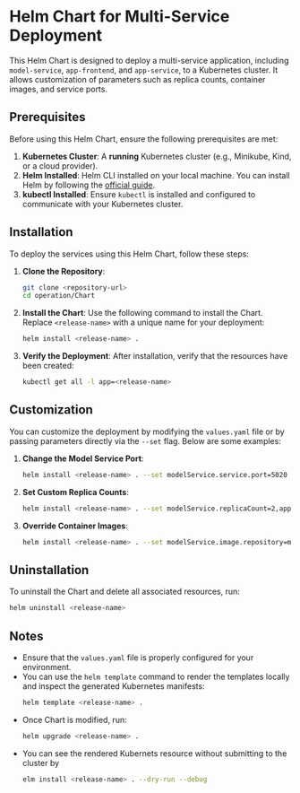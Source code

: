 # Helm Chart for Multi-Service Deployment

This Helm Chart is designed to deploy a multi-service application, including `model-service`, `app-frontend`, and `app-service`, to a Kubernetes cluster. It allows customization of parameters such as replica counts, container images, and service ports.

## Prerequisites

Before using this Helm Chart, ensure the following prerequisites are met:

1. **Kubernetes Cluster**: A **running** Kubernetes cluster (e.g., Minikube, Kind, or a cloud provider).
2. **Helm Installed**: Helm CLI installed on your local machine. You can install Helm by following the [official guide](https://helm.sh/docs/intro/install/).
3. **kubectl Installed**: Ensure `kubectl` is installed and configured to communicate with your Kubernetes cluster.

## Installation

To deploy the services using this Helm Chart, follow these steps:

1. **Clone the Repository**:
   ```bash
   git clone <repository-url>
   cd operation/Chart
   ```

2. **Install the Chart**:
   Use the following command to install the Chart. Replace `<release-name>` with a unique name for your deployment:
   ```bash
   helm install <release-name> .
   ```

3. **Verify the Deployment**:
   After installation, verify that the resources have been created:
   ```bash
   kubectl get all -l app=<release-name>
   ```

## Customization

You can customize the deployment by modifying the `values.yaml` file or by passing parameters directly via the `--set` flag. Below are some examples:

1. **Change the Model Service Port**:
   ```bash
   helm install <release-name> . --set modelService.service.port=5020
   ```

2. **Set Custom Replica Counts**:
   ```bash
   helm install <release-name> . --set modelService.replicaCount=2,appFrontend.replicaCount=3
   ```

3. **Override Container Images**:
   ```bash
   helm install <release-name> . --set modelService.image.repository=my-custom-image,modelService.image.tag=v1.0.0
   ```

## Uninstallation

To uninstall the Chart and delete all associated resources, run:
```bash
helm uninstall <release-name>
```

## Notes

- Ensure that the `values.yaml` file is properly configured for your environment.
- You can use the `helm template` command to render the templates locally and inspect the generated Kubernetes manifests:
  ```bash
  helm template <release-name> .
  ```
- Once Chart is modified, run:
  ```bash
  helm upgrade <release-name> .
  ```
- You can see the rendered Kubernets resource without submitting to the cluster by
  ```bash
  elm install <release-name> . --dry-run --debug
  ```